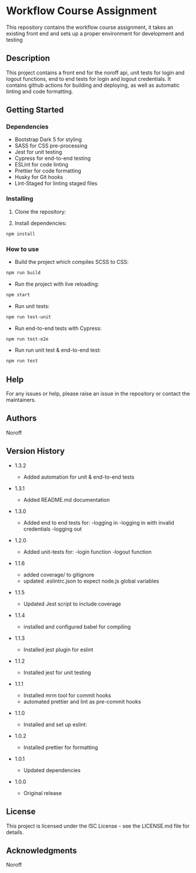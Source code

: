 # Workflow Course Assignment

This repository contains the workflow course assignment, it takes an existing front end and sets up a proper environment for development and testing

## Description

This project contains a front end for the noroff api, unit tests for login and logout functions, end to end tests for login and logout credentials. It contains github actions for building and deploying, as well as automatic linting and code formatting.

## Getting Started

### Dependencies

- Bootstrap Dark 5 for styling
- SASS for CSS pre-processing
- Jest for unit testing
- Cypress for end-to-end testing
- ESLint for code linting
- Prettier for code formatting
- Husky for Git hooks
- Lint-Staged for linting staged files

### Installing

1. Clone the repository:

2. Install dependencies:

```bash
npm install
```

### How to use

- Build the project which compiles SCSS to CSS:

```bash
npm run build
```

- Run the project with live reloading:

```bash
npm start
```

- Run unit tests:

```bash
npm run test-unit
```

- Run end-to-end tests with Cypress:

```bash
npm run test-e2e
```

- Run run unit test & end-to-end test:

```bash
npm run test
```

## Help

For any issues or help, please raise an issue in the repository or contact the maintainers.

## Authors

Noroff  


## Version History
- 1.3.2
  - Added automation for unit & end-to-end tests

- 1.3.1
  - Added README.md documentation

- 1.3.0
  - Added end to end tests for:
        -logging in
        -logging in with invalid credentials
        -logging out
        
- 1.2.0
  - Added unit-tests for:
        -login function
        -logout function

- 1.1.6
  - added coverage/ to gitignore
  - updated .eslintrc.json to expect node.js global variables

- 1.1.5
  - Updated Jest script to include coverage

- 1.1.4
  - installed and configured babel for compiling

- 1.1.3
  - Installed jest plugin for eslint

- 1.1.2
  - Installed jest for unit testing

- 1.1.1
  - Installed mrm tool for commit hooks
  - automated prettier and lint as pre-commit hooks

- 1.1.0
  - Installed and set up eslint:

- 1.0.2
  - Installed prettier for formatting

- 1.0.1
  - Updated dependencies

- 1.0.0
  - Original release



## License

This project is licensed under the ISC License - see the LICENSE.md file for details.

## Acknowledgments

Noroff
